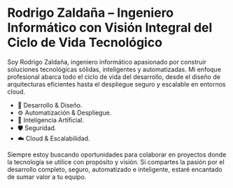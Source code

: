 # Rodrigo Zaldaña – Ingeniero Informático con Visión Integral del Ciclo de Vida Tecnológico

Soy Rodrigo Zaldaña, ingeniero informático apasionado por construir soluciones tecnológicas sólidas, inteligentes y automatizadas. Mi enfoque profesional abarca todo el ciclo de vida del desarrollo, desde el diseño de arquitecturas eficientes hasta el despliegue seguro y escalable en entornos cloud.

- 🔧 Desarrollo & Diseño.
- ⚙️ Automatización & Despliegue.
- 🧠 Inteligencia Artificial.
- 🛡️ Seguridad.
- ☁️ Cloud & Escalabilidad.

Siempre estoy buscando oportunidades para colaborar en proyectos donde la tecnología se utilice con propósito y visión. Si compartes la pasión por el desarrollo completo, seguro, automatizado e inteligente, estaré encantado de sumar valor a tu equipo.
